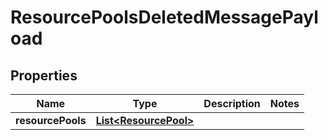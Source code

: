 
# ResourcePoolsDeletedMessagePayload

## Properties
Name | Type | Description | Notes
------------ | ------------- | ------------- | -------------
**resourcePools** | [**List&lt;ResourcePool&gt;**](ResourcePool.md) |  | 



